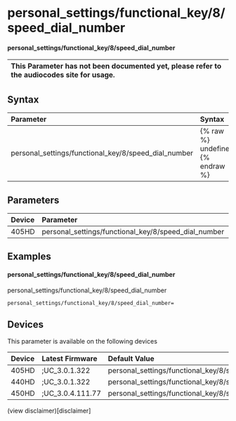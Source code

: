 ﻿---
description: personal_settings/functional_key/8/speed_dial_number
search:
    keywords: ['personal_settings','functional_key','8','speed_dial_number']
---

# personal_settings/functional_key/8/speed_dial_number

#### personal_settings/functional_key/8/speed_dial_number


| This Parameter has not been documented yet, please refer to the audiocodes site for usage.  |
| :--- |

## Syntax
| Parameter | Syntax |
| :--- | :--- |
|personal_settings/functional_key/8/speed_dial_number | {% raw %} undefined {% endraw %} |

## Parameters
|Device|Parameter|value|Description|
|:---|:---|:---|:---|
| 405HD | personal_settings/functional_key/8/speed_dial_number |  |  |

## Examples
#### personal_settings/functional_key/8/speed_dial_number

personal_settings/functional_key/8/speed_dial_number

```
personal_settings/functional_key/8/speed_dial_number=
```

## Devices
This parameter is available on the following devices

| Device | Latest Firmware | Default Value |
|:---|:---|:---|
| 405HD | ;UC_3.0.1.322 | personal_settings/functional_key/8/speed_dial_number= 
| 440HD | ;UC_3.0.1.322 | personal_settings/functional_key/8/speed_dial_number= 
| 450HD | ;UC_3.0.4.111.77 | personal_settings/functional_key/8/speed_dial_number= 

(view disclaimer)[disclaimer]
